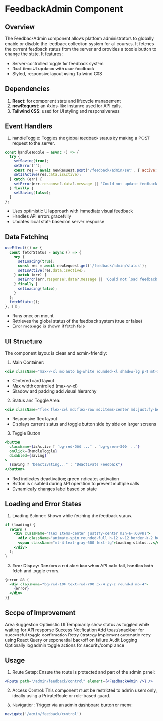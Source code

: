 # FeedbackAdmin Component 

## Overview
The FeedbackAdmin component allows platform administrators to globally enable or disable the feedback collection system for all courses. It fetches the current feedback status from the server and provides a toggle button to change the state.
It features:
- Server-controlled toggle for feedback system
- Real-time UI updates with user feedback
- Styled, responsive layout using Tailwind CSS

## Dependencies
1. **React**: for component state and lifecycle management
2. **newRequest**: an Axios-like instance used for API calls.
3. **Tailwind CSS**: used for UI styling and responsiveness

## Event Handlers
1. handleToggle: Toggles the global feedback status by making a POST request to the server.

```jsx
const handleToggle = async () => {
  try {
    setSaving(true);
    setError('');
    const res = await newRequest.post('/feedback/admin/set', { active: !isActive });
    setIsActive(res.data.isActive);
  } catch (err) {
    setError(err.response?.data?.message || 'Could not update feedback status.');
  } finally {
    setSaving(false);
  }
};
```
- Uses optimistic UI approach with immediate visual feedback
- Handles API errors gracefully
- Updates local state based on server response

## Data Fetching

```jsx
useEffect(() => {
  const fetchStatus = async () => {
    try {
      setLoading(true);
      const res = await newRequest.get('/feedback/admin/status');
      setIsActive(res.data.isActive);
    } catch (err) {
      setError(err.response?.data?.message || 'Could not load feedback status.');
    } finally {
      setLoading(false);
    }
  };
  fetchStatus();
}, []);
```
- Runs once on mount
- Retrieves the global status of the feedback system (true or false)
- Error message is shown if fetch fails

## UI Structure
The component layout is clean and admin-friendly:

1. Main Container:
```jsx
<div className="max-w-xl mx-auto bg-white rounded-xl shadow-lg p-8 mt-16 mb-8">
```
- Centered card layout
- Max width controlled (max-w-xl)
- Shadow and padding add visual hierarchy

2. Status and Toggle Area:
```jsx
<div className="flex flex-col md:flex-row md:items-center md:justify-between bg-pink-50 rounded-lg p-6 mb-6">
```
- Responsive flex layout
- Displays current status and toggle button side by side on larger screens

3. Toggle Button
```jsx
<button
  className={isActive ? "bg-red-500 ..." : "bg-green-500 ..."}
  onClick={handleToggle}
  disabled={saving}
>
  {saving ? "Deactivating..." : "Deactivate Feedback"}
</button>
```
- Red indicates deactivation; green indicates activation
- Button is disabled during API operation to prevent multiple calls
- Dynamically changes label based on state

## Loading and Error States

1. Loading Spinner: Shown while fetching the feedback status.
```jsx
if (loading) {
  return (
    <div className="flex items-center justify-center min-h-[60vh]">
      <div className="animate-spin rounded-full h-12 w-12 border-b-2 border-pink-500"></div>
      <span className="ml-4 text-gray-600 text-lg">Loading status...</span>
    </div>
  );
}
```

2. Error Display: Renders a red alert box when API calls fail, handles both fetch and toggle errors.
```jsx
{error && (
  <div className="bg-red-100 text-red-700 px-4 py-2 rounded mb-4">
    {error}
  </div>
)}
```


## Scope of Improvement

Area	                Suggestion
Optimistic UI	        Temporarily show status as toggled while waiting for API response
Success Notification	Add toast/snackbar for successful toggle confirmation
Retry Strategy	        Implement automatic retry using React Query or exponential backoff on failure
Audit Logging	        Optionally log admin toggle actions for security/compliance

## Usage
1. Route Setup:
Ensure the route is protected and part of the admin panel:

```jsx
<Route path="/admin/feedback/control" element={<FeedbackAdmin />} />
```

2. Access Control:
This component must be restricted to admin users only, ideally using a PrivateRoute or role-based guard.

3. Navigation:
Trigger via an admin dashboard button or menu:

```jsx
navigate('/admin/feedback/control')
```